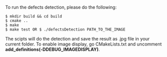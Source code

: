 To run the defects detection, please do the following:  
```
$ mkdir build && cd build
$ cmake ..
$ make
$ make test OR $ ./defectsDetection PATH_TO_THE_IMAGE
```

The scipts will do the detection and save the result as .jpg file in your current folder. To enable image display, go CMakeLists.txt and uncomment **add_definitions(-DDEBUG_IMAGEDISPLAY)**.  
